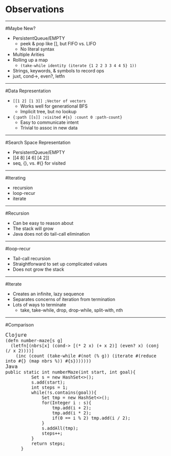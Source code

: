 
# Observations

---

#Maybe New?
* PersistentQueue/EMPTY
  * peek & pop like [], but FIFO vs. LIFO
  * No literal syntax
* Multiple Arities
* Rolling up a map
  * ```(take-while identity (iterate {1 2 2 3 3 4 4 5} 1))```
* Strings, keywords, & symbols to record ops
* juxt, cond->, even?, letfn

---

#Data Representation
* ```[[1 2] [1 3]] ;Vector of vectors```
  * Works well for generational BFS
  * Implicit tree, but no lookup
* ```{:path [[s]] :visited #{s} :count 0 :path-count}```
  * Easy to communicate intent
  * Trivial to assoc in new data

----

#Search Space Representation
* PersistentQueue/EMPTY
* [[4 8] [4 6] [4 2]]
* seq, {}, vs. #{} for visited

----

#Iterating
* recursion
* loop-recur
* iterate

---

#Recursion

* Can be easy to reason about
* The stack will grow
* Java does not do tail-call elimination

---

#loop-recur

* Tail-call recursion
* Straightforward to set up complicated values
* Does not grow the stack

---

#Iterate

* Creates an infinite, lazy sequence
* Separates concerns of iteration from termination
* Lots of ways to terminate
    * take, take-while, drop, drop-while, split-with, nth

---

#Comparison

<pre class="clojure" style="font-size:16px;width: 100%;left: 0%;;margin:auto">
<caption>Clojure</caption>
<code>(defn number-maze[s g]
  (letfn[(nbrs[x] (cond-> [(* 2 x) (+ x 2)] (even? x) (conj (/ x 2))))]
    (inc (count (take-while #(not (% g)) (iterate #(reduce into #{} (map nbrs %)) #{s}))))))</code></pre>
          
<pre class="java" style="font-size:16px;width: 100%;left: 0%;;margin:auto">
<caption>Java</caption>
<code>public static int numberMaze(int start, int goal){
          Set<Integer> s = new HashSet<>();
          s.add(start);
          int steps = 1;
          while(!s.contains(goal)){
              Set<Integer> tmp = new HashSet<>();
              for(Integer i : s){
                  tmp.add(i + 2);
                  tmp.add(i * 2);
                  if(0 == i % 2) tmp.add(i / 2);
              }
              s.addAll(tmp);
              steps++;
          }
          return steps;
      }</code></pre>